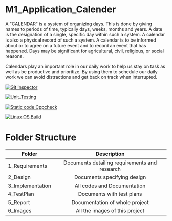 # M1_Application_Calender

A "CALENDAR" is a system of organizing days. This is done by giving names to periods of time, typically days, weeks, months and years. A date is the designation of a single, specific day within such a system. A calendar is also a physical record of such a system. A calendar is to be informed about or to agree on a future event and to record an event that has happened. Days may be significant for agricultural, civil, religious, or social reasons.

Calendars play an important role in our daily work to help us stay on task as well as be productive and prioritize. By using them to schedule our daily work we can avoid distractions and get back on track when interrupted.

[![Git Inspector](https://github.com/pasumarthiharitha/M1_APP_CALENDER/actions/workflows/Git_inspector.yml/badge.svg)](https://github.com/pasumarthiharitha/M1_APP_CALENDER/actions/workflows/Git_inspector.yml) 

[![Unit_Testing](https://github.com/pasumarthiharitha/M1_APP_CALENDER/actions/workflows/Unit_testing.yml/badge.svg)](https://github.com/pasumarthiharitha/M1_APP_CALENDER/actions/workflows/Unit_testing.yml)

[![Static code Cppcheck](https://github.com/pasumarthiharitha/M1_APP_CALENDER/actions/workflows/cppcheck.yml/badge.svg)](https://github.com/pasumarthiharitha/M1_APP_CALENDER/actions/workflows/cppcheck.yml)

[![Linux OS Build](https://github.com/pasumarthiharitha/M1_APP_CALENDER/actions/workflows/Build_Linux.yml/badge.svg)](https://github.com/pasumarthiharitha/M1_APP_CALENDER/actions/workflows/Build_Linux.yml)



# Folder Structure
| Folder   |      Description     |  
|----------|:-------------:|
| 1_Requirements |  Documents detailing requirements and research |
| 2_Design |    Documents specifying design  | 
| 3_Implementation |   All codes and Documentation  |
| 4_TestPlan |  Documents with test plans |
| 5_Report |    Documentation of whole project  | 
| 6_Images |    All the images of this project  |
